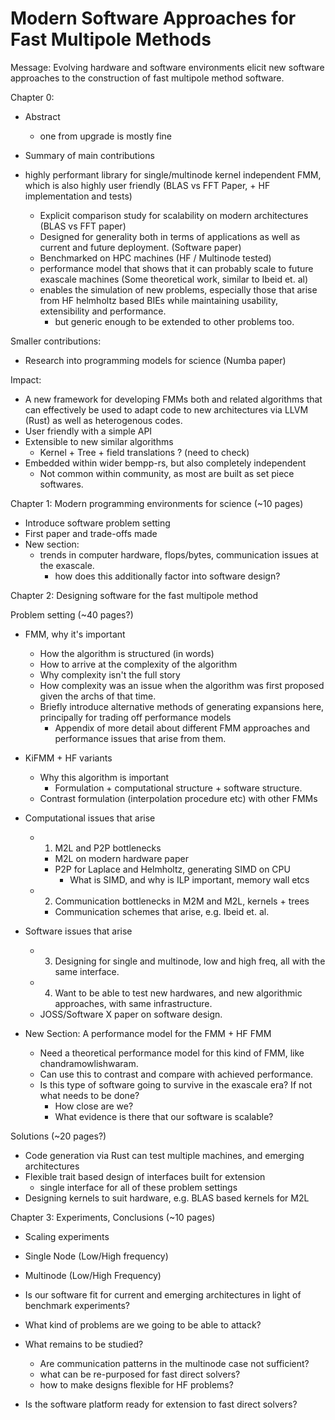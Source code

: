 # Modern Software Approaches for Fast Multipole Methods

Message: Evolving hardware and software environments elicit new software approaches to the construction of fast multipole method software.

Chapter 0:

- Abstract
    - one from upgrade is mostly fine

- Summary of main contributions
- highly performant library for single/multinode kernel independent FMM, which is also highly user friendly (BLAS vs FFT Paper, + HF implementation and tests)
    - Explicit comparison study for scalability on modern architectures (BLAS vs FFT paper)
    - Designed for generality both in terms of applications as well as current and future deployment. (Software paper)
    - Benchmarked on HPC machines (HF / Multinode tested)
    - performance model that shows that it can probably scale to future exascale machines (Some theoretical work, similar to Ibeid et. al)
    - enables the simulation of new problems, especially those that arise from HF helmholtz based BIEs while maintaining usability, extensibility and performance.
        - but generic enough to be extended to other problems too.

Smaller contributions:
- Research into programming models for science (Numba paper)

Impact:
- A new framework for developing FMMs both and related algorithms that can effectively be used to adapt code to new architectures via LLVM (Rust) as well as heterogenous codes.
- User friendly with a simple API
- Extensible to new similar algorithms
    - Kernel + Tree + field translations ? (need to check)
- Embedded within wider bempp-rs, but also completely independent
    - Not common within community, as most are built as set piece softwares.

Chapter 1: Modern programming environments for science (~10 pages)
- Introduce software problem setting
- First paper and trade-offs made
- New section:
    - trends in computer hardware, flops/bytes, communication issues at the exascale.
        - how does this additionally factor into software design?

Chapter 2: Designing software for the fast multipole method

Problem setting (~40 pages?)
- FMM, why it's important
    - How the algorithm is structured (in words)
    - How to arrive at the complexity of the algorithm
    - Why complexity isn't the full story
    - How complexity was an issue when the algorithm was first proposed given the archs of that time.
    - Briefly introduce alternative methods of generating expansions here, principally for trading off performance models
        - Appendix of more detail about different FMM approaches and performance issues that arise from them.

- KiFMM + HF variants
    - Why this algorithm is important
        - Formulation + computational structure + software structure.
    - Contrast formulation (interpolation procedure etc) with other FMMs

- Computational issues that arise
    - 1. M2L and P2P bottlenecks
        - M2L on modern hardware paper
        - P2P for Laplace and Helmholtz, generating SIMD on CPU
            - What is SIMD, and why is ILP important, memory wall etcs
    - 2. Communication bottlenecks in M2M and M2L, kernels + trees
        - Communication schemes that arise, e.g. Ibeid et. al.

- Software issues that arise
    - 3. Designing for single and multinode, low and high freq, all with the same interface.
    - 4. Want to be able to test new hardwares, and new algorithmic approaches, with same infrastructure.
    - JOSS/Software X paper on software design.

- New Section: A performance model for the FMM + HF FMM
    - Need a theoretical performance model for this kind of FMM, like chandramowlishwaram.
    - Can use this to contrast and compare with achieved performance.
    - Is this type of software going to survive in the exascale era? If not what needs to be done?
        - How close are we?
        - What evidence is there that our software is scalable?

Solutions (~20 pages?)
- Code generation via Rust can test multiple machines, and emerging architectures
- Flexible trait based design of interfaces built for extension
    - single interface for all of these problem settings
- Designing kernels to suit hardware, e.g. BLAS based kernels for M2L

Chapter 3: Experiments, Conclusions (~10 pages)
- Scaling experiments
- Single Node (Low/High frequency)
- Multinode (Low/High Frequency)

- Is our software fit for current and emerging architectures in light of benchmark experiments?

- What kind of problems are we going to be able to attack?

- What remains to be studied?
    - Are communication patterns in the multinode case not sufficient?
    - what can be re-purposed for fast direct solvers?
    - how to make designs flexible for HF problems?

- Is the software platform ready for extension to fast direct solvers?
